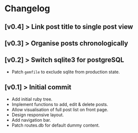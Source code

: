 # Changelog

## [v0.4] > Link post title to single post view

## [v0.3] > Organise posts chronologically

## [v0.2] > Switch sqlite3 for postgreSQL

- Patch `gemfile` to exclude sqlite from production state.

## [v0.1] > Initial commit

- Add initial ruby tree.
- Implement functions to add, edit & delete posts.
- Allow visualisation of full post list on front page.
- Design responsive layout.
- Add navigation bar.
- Patch routes.db for default dummy content.
